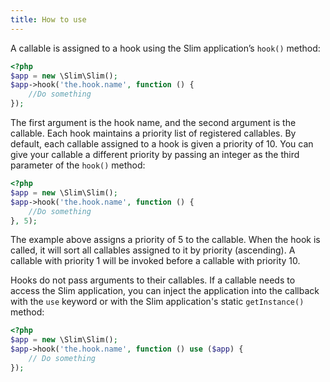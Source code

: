 ```yaml
---
title: How to use
---
```

A callable is assigned to a hook using the Slim application’s `hook()` method:

```php
<?php
$app = new \Slim\Slim();
$app->hook('the.hook.name', function () {
    //Do something
});
```

The first argument is the hook name, and the second argument is the callable. Each hook maintains a priority
list of registered callables. By default, each callable assigned to a hook is given a priority of 10. You can give
your callable a different priority by passing an integer as the third parameter of the `hook()` method:

```php
<?php
$app = new \Slim\Slim();
$app->hook('the.hook.name', function () {
    //Do something
}, 5);
```

The example above assigns a priority of 5 to the callable. When the hook is called, it will sort all callables
assigned to it by priority (ascending). A callable with priority 1 will be invoked before a callable with priority 10.

Hooks do not pass arguments to their callables. If a callable needs to access the Slim application, you can inject
the application into the callback with the `use` keyword or with the Slim application's static `getInstance()` method:

```php
<?php
$app = new \Slim\Slim();
$app->hook('the.hook.name', function () use ($app) {
    // Do something
});
```
